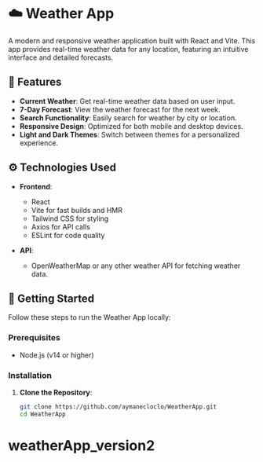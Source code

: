 # ☁️ Weather App

A modern and responsive weather application built with React and Vite. This app provides real-time weather data for any location, featuring an intuitive interface and detailed forecasts.

## 🌟 Features

- **Current Weather**: Get real-time weather data based on user input.
- **7-Day Forecast**: View the weather forecast for the next week.
- **Search Functionality**: Easily search for weather by city or location.
- **Responsive Design**: Optimized for both mobile and desktop devices.
- **Light and Dark Themes**: Switch between themes for a personalized experience.

## ⚙️ Technologies Used

- **Frontend**:
  - React
  - Vite for fast builds and HMR
  - Tailwind CSS for styling
  - Axios for API calls
  - ESLint for code quality

- **API**:
  - OpenWeatherMap or any other weather API for fetching weather data.

## 🚀 Getting Started

Follow these steps to run the Weather App locally:

### Prerequisites

- Node.js (v14 or higher)

### Installation

1. **Clone the Repository**:

   ```bash
   git clone https://github.com/aymanecloclo/WeatherApp.git
   cd WeatherApp
# weatherApp_version2
